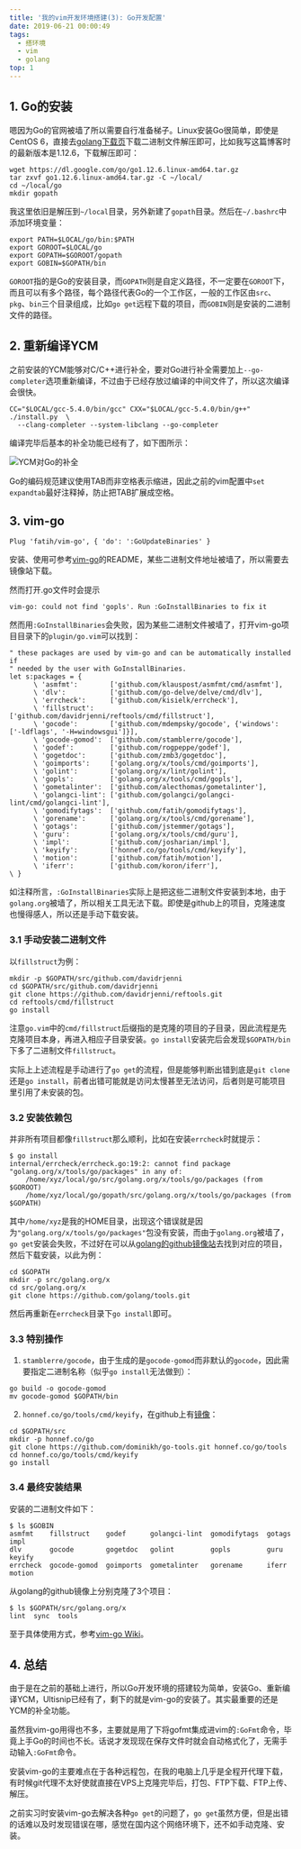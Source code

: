 ```yaml
---
title: '我的vim开发环境搭建(3): Go开发配置'
date: 2019-06-21 00:00:49
tags:
  - 搭环境
  - vim
  - golang
top: 1
---
```


## 1. Go的安装

嗯因为Go的官网被墙了所以需要自行准备梯子。Linux安装Go很简单，即使是CentOS 6，直接去[golang下载页](https://golang.org/dl/)下载二进制文件解压即可，比如我写这篇博客时的最新版本是1.12.6，下载解压即可：

```
wget https://dl.google.com/go/go1.12.6.linux-amd64.tar.gz
tar zxvf go1.12.6.linux-amd64.tar.gz -C ~/local/
cd ~/local/go
mkdir gopath
```

我这里依旧是解压到`~/local`目录，另外新建了`gopath`目录。然后在`~/.bashrc`中添加环境变量：

```
export PATH=$LOCAL/go/bin:$PATH
export GOROOT=$LOCAL/go
export GOPATH=$GOROOT/gopath
export GOBIN=$GOPATH/bin
```

`GOROOT`指的是Go的安装目录，而`GOPATH`则是自定义路径，不一定要在`GOROOT`下，而且可以有多个路径，每个路径代表Go的一个工作区，一般的工作区由`src`、`pkg`、`bin`三个目录组成，比如`go get`远程下载的项目，而`GOBIN`则是安装的二进制文件的路径。

## 2. 重新编译YCM

之前安装的YCM能够对C/C++进行补全，要对Go进行补全需要加上`--go-completer`选项重新编译，不过由于已经存放过编译的中间文件了，所以这次编译会很快。

```
CC="$LOCAL/gcc-5.4.0/bin/gcc" CXX="$LOCAL/gcc-5.4.0/bin/g++" ./install.py  \
  --clang-completer --system-libclang --go-completer
```

编译完毕后基本的补全功能已经有了，如下图所示：

![YCM对Go的补全](YCM对Go的补全.jpg)

Go的编码规范建议使用TAB而非空格表示缩进，因此之前的vim配置中`set expandtab`最好注释掉，防止把TAB扩展成空格。

## 3. vim-go

```
Plug 'fatih/vim-go', { 'do': ':GoUpdateBinaries' }
```

安装、使用可参考[vim-go](https://github.com/fatih/vim-go)的README，某些二进制文件地址被墙了，所以需要去镜像站下载。

然而打开.go文件时会提示

```
vim-go: could not find 'gopls'. Run :GoInstallBinaries to fix it
```

然而用`:GoInstallBinaries`会失败，因为某些二进制文件被墙了，打开vim-go项目目录下的`plugin/go.vim`可以找到：

```
" these packages are used by vim-go and can be automatically installed if
" needed by the user with GoInstallBinaries.
let s:packages = {
      \ 'asmfmt':        ['github.com/klauspost/asmfmt/cmd/asmfmt'],
      \ 'dlv':           ['github.com/go-delve/delve/cmd/dlv'],
      \ 'errcheck':      ['github.com/kisielk/errcheck'],
      \ 'fillstruct':    ['github.com/davidrjenni/reftools/cmd/fillstruct'],
      \ 'gocode':        ['github.com/mdempsky/gocode', {'windows': ['-ldflags', '-H=windowsgui']}],
      \ 'gocode-gomod':  ['github.com/stamblerre/gocode'],
      \ 'godef':         ['github.com/rogpeppe/godef'],
      \ 'gogetdoc':      ['github.com/zmb3/gogetdoc'],
      \ 'goimports':     ['golang.org/x/tools/cmd/goimports'],
      \ 'golint':        ['golang.org/x/lint/golint'],
      \ 'gopls':         ['golang.org/x/tools/cmd/gopls'],
      \ 'gometalinter':  ['github.com/alecthomas/gometalinter'],
      \ 'golangci-lint': ['github.com/golangci/golangci-lint/cmd/golangci-lint'],
      \ 'gomodifytags':  ['github.com/fatih/gomodifytags'],
      \ 'gorename':      ['golang.org/x/tools/cmd/gorename'],
      \ 'gotags':        ['github.com/jstemmer/gotags'],
      \ 'guru':          ['golang.org/x/tools/cmd/guru'],
      \ 'impl':          ['github.com/josharian/impl'],
      \ 'keyify':        ['honnef.co/go/tools/cmd/keyify'],
      \ 'motion':        ['github.com/fatih/motion'],
      \ 'iferr':         ['github.com/koron/iferr'],
\ }
```

如注释所言，`:GoInstallBinaries`实际上是把这些二进制文件安装到本地，由于`golang.org`被墙了，所以相关工具无法下载。即使是github上的项目，克隆速度也慢得感人，所以还是手动下载安装。

### 3.1 手动安装二进制文件

以`fillstruct`为例：

```
mkdir -p $GOPATH/src/github.com/davidrjenni
cd $GOPATH/src/github.com/davidrjenni
git clone https://github.com/davidrjenni/reftools.git 
cd reftools/cmd/fillstruct
go install
```

注意`go.vim`中的`cmd/fillstruct`后缀指的是克隆的项目的子目录，因此流程是先克隆项目本身，再进入相应子目录安装。`go install`安装完后会发现`$GOPATH/bin`下多了二进制文件`fillstruct`。

实际上上述流程是手动进行了`go get`的流程，但是能够判断出错到底是`git clone`还是`go install`，前者出错可能就是访问太慢甚至无法访问，后者则是可能项目里引用了未安装的包。

### 3.2 安装依赖包

并非所有项目都像`fillstruct`那么顺利，比如在安装`errcheck`时就提示：

```
$ go install
internal/errcheck/errcheck.go:19:2: cannot find package "golang.org/x/tools/go/packages" in any of:
    /home/xyz/local/go/src/golang.org/x/tools/go/packages (from $GOROOT)
    /home/xyz/local/go/gopath/src/golang.org/x/tools/go/packages (from $GOPATH)
```

其中`/home/xyz`是我的HOME目录，出现这个错误就是因为`"golang.org/x/tools/go/packages"`包没有安装，而由于`golang.org`被墙了，`go get`安装会失败，不过好在可以从[golang的github镜像站](https://github.com/golang)去找到对应的项目，然后下载安装，以此为例：

```
cd $GOPATH
mkdir -p src/golang.org/x
cd src/golang.org/x
git clone https://github.com/golang/tools.git
```

然后再重新在`errcheck`目录下`go install`即可。

### 3.3 特别操作

1. `stamblerre/gocode`，由于生成的是`gocode-gomod`而非默认的`gocode`，因此需要指定二进制名称（似乎`go install`无法做到）：

```
go build -o gocode-gomod
mv gocode-gomod $GOPATH/bin
```

2. `honnef.co/go/tools/cmd/keyify`，在github上有[镜像](https://github.com/dominikh/go-tools)：

```
cd $GOPATH/src
mkdir -p honnef.co/go
git clone https://github.com/dominikh/go-tools.git honnef.co/go/tools
cd honnef.co/go/tools/cmd/keyify
go install
```

### 3.4 最终安装结果

安装的二进制文件如下：

```
$ ls $GOBIN
asmfmt    fillstruct    godef      golangci-lint  gomodifytags  gotags  impl
dlv       gocode        gogetdoc   golint         gopls         guru    keyify
errcheck  gocode-gomod  goimports  gometalinter   gorename      iferr   motion
```

从golang的github镜像上分别克隆了3个项目：

```
$ ls $GOPATH/src/golang.org/x
lint  sync  tools
```

至于具体使用方式，参考[vim-go Wiki](https://github.com/fatih/vim-go/wiki)。

## 4. 总结

由于是在之前的基础上进行，所以Go开发环境的搭建较为简单，安装Go、重新编译YCM，Ultisnip已经有了，剩下的就是vim-go的安装了。其实最重要的还是YCM的补全功能。

虽然我vim-go用得也不多，主要就是用了下将gofmt集成进vim的`:GoFmt`命令，毕竟上手Go的时间也不长。话说才发现现在保存文件时就会自动格式化了，无需手动输入`:GoFmt`命令。

安装vim-go的主要难点在于各种远程包，在我的电脑上几乎是全程开代理下载，有时候git代理不太好使就直接在VPS上克隆完毕后，打包、FTP下载、FTP上传、解压。

之前实习时安装vim-go去解决各种`go get`的问题了，`go get`虽然方便，但是出错的话难以及时发现错误在哪，感觉在国内这个网络环境下，还不如手动克隆、安装。
